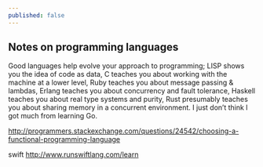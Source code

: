 ```yaml
---
published: false
---
```




## Notes on programming languages

Good languages help evolve your approach to programming; LISP shows you the idea of code as data, C teaches you about working with the machine at a lower level, Ruby teaches you about message passing & lambdas, Erlang teaches you about concurrency and fault tolerance, Haskell teaches you about real type systems and purity, Rust presumably teaches you about sharing memory in a concurrent environment. I just don’t think I got much from learning Go.

http://programmers.stackexchange.com/questions/24542/choosing-a-functional-programming-language

swift
http://www.runswiftlang.com/learn
